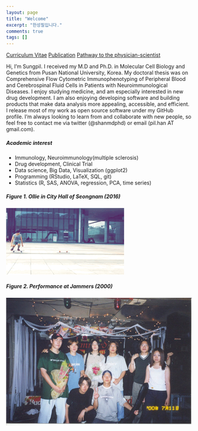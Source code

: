 ```yaml
---
layout: page
title: "Welcome"
excerpt: "한성필입니다."
comments: true
tags: []
---
```


<a href="https://shanmdphd.github.io/cv/cv-shan.pdf" class="btn">Curriculum Vitae</a> 
<a href="https://scholar.google.com/citations?user=TUK927cAAAAJ" class="btn">Publication</a>
<a href="/about/physicianscientist/" class="btn">Pathway to the physician-scientist</a>

Hi, I’m Sungpil. 
I received my M.D and Ph.D. in Molecular Cell Biology and Genetics from Pusan National University, Korea. 
My doctoral thesis was on Comprehensive Flow Cytometric Immunophenotyping of Peripheral Blood and Cerebrospinal Fluid Cells in Patients with Neuroimmunological Diseases. 
I enjoy studying medicine, and am especially interested in new drug development. I am also enjoying developing software and building products that make data analysis more appealing, accessible, and efficient. 
I release most of my work as open source software under my GitHub profile. 
I’m always looking to learn from and collaborate with new people, so feel free to contact me via twitter (@shanmdphd) or email (pil.han AT gmail.com).

##### Academic interest

- Immunology, Neuroimmunology(multiple sclerosis)
- Drug development, Clinical Trial 
- Data science, Big Data, Visualization (ggplot2)
- Programming (RStudio, LaTeX, SQL, git)
- Statistics (R, SAS, ANOVA, regression, PCA, time series)

##### Figure 1. Ollie in City Hall of Seongnam (2016)

![simple ollie](/figures/ollie.gif)


##### Figure 2. Performance at Jammers (2000)

![jammers](/figures/jammers.jpg)
